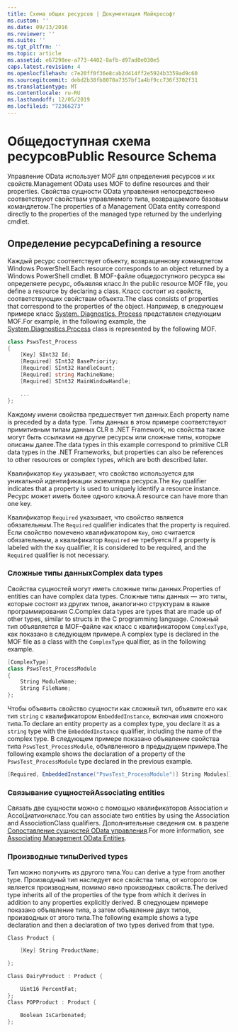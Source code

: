 ```yaml
---
title: Схема общих ресурсов | Документация Майкрософт
ms.custom: ''
ms.date: 09/13/2016
ms.reviewer: ''
ms.suite: ''
ms.tgt_pltfrm: ''
ms.topic: article
ms.assetid: e67298ee-a773-4402-8afb-d97ad0e030e5
caps.latest.revision: 4
ms.openlocfilehash: c7e20ff0f36e8cab2d414ff2e5924b3359ad9c60
ms.sourcegitcommit: debd2b38fb8070a7357bf1a4bf9cc736f3702f31
ms.translationtype: MT
ms.contentlocale: ru-RU
ms.lasthandoff: 12/05/2019
ms.locfileid: "72366273"
---
```

# <a name="public-resource-schema"></a><span data-ttu-id="d1090-102">Общедоступная схема ресурсов</span><span class="sxs-lookup"><span data-stu-id="d1090-102">Public Resource Schema</span></span>

<span data-ttu-id="d1090-103">Управление OData использует MOF для определения ресурсов и их свойств.</span><span class="sxs-lookup"><span data-stu-id="d1090-103">Management OData uses MOF to define resources and their properties.</span></span> <span data-ttu-id="d1090-104">Свойства сущности OData управления непосредственно соответствуют свойствам управляемого типа, возвращаемого базовым командлетом.</span><span class="sxs-lookup"><span data-stu-id="d1090-104">The properties of a Management OData entity correspond directly to the properties of the managed type returned by the underlying cmdlet.</span></span>

## <a name="defining-a-resource"></a><span data-ttu-id="d1090-105">Определение ресурса</span><span class="sxs-lookup"><span data-stu-id="d1090-105">Defining a resource</span></span>

<span data-ttu-id="d1090-106">Каждый ресурс соответствует объекту, возвращенному командлетом Windows PowerShell.</span><span class="sxs-lookup"><span data-stu-id="d1090-106">Each resource corresponds to an object returned by a Windows PowerShell cmdlet.</span></span> <span data-ttu-id="d1090-107">В MOF-файле общедоступного ресурса вы определяете ресурс, объявляя класс.</span><span class="sxs-lookup"><span data-stu-id="d1090-107">In the public resource MOF file, you define a resource by declaring a class.</span></span> <span data-ttu-id="d1090-108">Класс состоит из свойств, соответствующих свойствам объекта.</span><span class="sxs-lookup"><span data-stu-id="d1090-108">The class consists of properties that correspond to the properties of the object.</span></span> <span data-ttu-id="d1090-109">Например, в следующем примере класс [System. Diagnostics. Process](/dotnet/api/System.Diagnostics.Process) представлен следующим MOF.</span><span class="sxs-lookup"><span data-stu-id="d1090-109">For example, in the following example, the [System.Diagnostics.Process](/dotnet/api/System.Diagnostics.Process) class is represented by the following MOF.</span></span>

```csharp
class PswsTest_Process
{
    [Key] SInt32 Id;
    [Required] SInt32 BasePriority;
    [Required] SInt32 HandleCount;
    [Required] string MachineName;
    [Required] SInt32 MainWindowHandle;

    ...
};
```

<span data-ttu-id="d1090-110">Каждому имени свойства предшествует тип данных.</span><span class="sxs-lookup"><span data-stu-id="d1090-110">Each property name is preceded by a data type.</span></span> <span data-ttu-id="d1090-111">Типы данных в этом примере соответствуют примитивным типам данных CLR в .NET Framework, но свойства также могут быть ссылками на другие ресурсы или сложные типы, которые описаны далее.</span><span class="sxs-lookup"><span data-stu-id="d1090-111">The data types in this example correspond to primitive CLR data types in the .NET Frameworks, but properties can also be references to other resources or complex types, which are both described later.</span></span>

<span data-ttu-id="d1090-112">Квалификатор `Key` указывает, что свойство используется для уникальной идентификации экземпляра ресурса.</span><span class="sxs-lookup"><span data-stu-id="d1090-112">The `Key` qualifier indicates that a property is used to uniquely identify a resource instance.</span></span> <span data-ttu-id="d1090-113">Ресурс может иметь более одного ключа.</span><span class="sxs-lookup"><span data-stu-id="d1090-113">A resource can have more than one key.</span></span>

<span data-ttu-id="d1090-114">Квалификатор `Required` указывает, что свойство является обязательным.</span><span class="sxs-lookup"><span data-stu-id="d1090-114">The `Required` qualifier indicates that the property is required.</span></span> <span data-ttu-id="d1090-115">Если свойство помечено квалификатором `Key`, оно считается обязательным, а квалификатор `Required` не требуется.</span><span class="sxs-lookup"><span data-stu-id="d1090-115">If a property is labeled with the `Key` qualifier, it is considered to be required, and the `Required` qualifier is not necessary.</span></span>

### <a name="complex-data-types"></a><span data-ttu-id="d1090-116">Сложные типы данных</span><span class="sxs-lookup"><span data-stu-id="d1090-116">Complex data types</span></span>

<span data-ttu-id="d1090-117">Свойства сущностей могут иметь сложные типы данных.</span><span class="sxs-lookup"><span data-stu-id="d1090-117">Properties of entities can have complex data types.</span></span> <span data-ttu-id="d1090-118">Сложные типы данных — это типы, которые состоят из других типов, аналогично структурам в языке программирования C.</span><span class="sxs-lookup"><span data-stu-id="d1090-118">Complex data types are types that are made up of other types, similar to structs in the C programming language.</span></span> <span data-ttu-id="d1090-119">Сложный тип объявляется в MOF-файле как класс с квалификатором `ComplexType`, как показано в следующем примере.</span><span class="sxs-lookup"><span data-stu-id="d1090-119">A complex type is declared in the MOF file as a class with the `ComplexType` qualifier, as in the following example.</span></span>

```csharp
[ComplexType]
class PswsTest_ProcessModule
{
    String ModuleName;
    String FileName;
};
```

<span data-ttu-id="d1090-120">Чтобы объявить свойство сущности как сложный тип, объявите его как тип `string` с квалификатором `EmbeddedInstance`, включая имя сложного типа.</span><span class="sxs-lookup"><span data-stu-id="d1090-120">To declare an entity property as a complex type, you declare it as a `string` type with the `EmbeddedInstance` qualifier, including the name of the complex type.</span></span> <span data-ttu-id="d1090-121">В следующем примере показано объявление свойства типа `PswsTest_ProcessModule`, объявленного в предыдущем примере.</span><span class="sxs-lookup"><span data-stu-id="d1090-121">The following example shows the declaration of a property of the `PswsTest_ProcessModule` type declared in the previous example.</span></span>

```csharp
[Required, EmbeddedInstance("PswsTest_ProcessModule")] String Modules[];
```

### <a name="associating-entities"></a><span data-ttu-id="d1090-122">Связывание сущностей</span><span class="sxs-lookup"><span data-stu-id="d1090-122">Associating entities</span></span>

<span data-ttu-id="d1090-123">Связать две сущности можно с помощью квалификаторов Association и АссоЦиатионкласс.</span><span class="sxs-lookup"><span data-stu-id="d1090-123">You can associate two entities by using the Association and AssociationClass qualifiers.</span></span> <span data-ttu-id="d1090-124">Дополнительные сведения см. в разделе [Сопоставление сущностей OData управления](./associating-management-odata-entities.md).</span><span class="sxs-lookup"><span data-stu-id="d1090-124">For more information, see [Associating Management OData Entities](./associating-management-odata-entities.md).</span></span>

### <a name="derived-types"></a><span data-ttu-id="d1090-125">Производные типы</span><span class="sxs-lookup"><span data-stu-id="d1090-125">Derived types</span></span>

<span data-ttu-id="d1090-126">Тип можно получить из другого типа.</span><span class="sxs-lookup"><span data-stu-id="d1090-126">You can derive a type from another type.</span></span> <span data-ttu-id="d1090-127">Производный тип наследует все свойства типа, от которого он является производным, помимо явно производных свойств.</span><span class="sxs-lookup"><span data-stu-id="d1090-127">The derived type inherits all of the properties of the type from which it derives in addition to any properties explicitly derived.</span></span> <span data-ttu-id="d1090-128">В следующем примере показано объявление типа, а затем объявление двух типов, производных от этого типа.</span><span class="sxs-lookup"><span data-stu-id="d1090-128">The following example shows a type declaration and then a declaration of two types derived from that type.</span></span>

```csharp
Class Product {

    [Key] String ProductName;

};

Class DairyProduct : Product {

    Uint16 PercentFat;
};
Class POPProduct : Product {

    Boolean IsCarbonated;
};
```